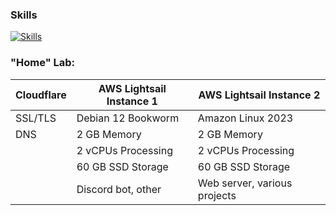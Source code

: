 ### Skills

[![Skills](https://skillicons.dev/icons?i=ansible,apple,aws,azure,bash,cloudflare,debian,discord,bots,docker,git,github,gitlab,grafana,kali,linux,md,mysql,nginx,postgres,powershell,py,rails,raspberrypi,redhat,ruby,terraform,ubuntu,vscode,windows)](https://skillicons.dev)

### "Home" Lab:

| Cloudflare   | AWS Lightsail Instance 1       | AWS Lightsail Instance 2         |
|--------------|--------------------------------|----------------------------------|
| SSL/TLS      | Debian 12 Bookworm             | Amazon Linux 2023                |
| DNS          | 2 GB Memory                    | 2 GB Memory                      |
|              | 2 vCPUs Processing             | 2 vCPUs Processing               |
|              | 60 GB SSD Storage              | 60 GB SSD Storage                |
|              | Discord bot, other             | Web server, various projects     |
